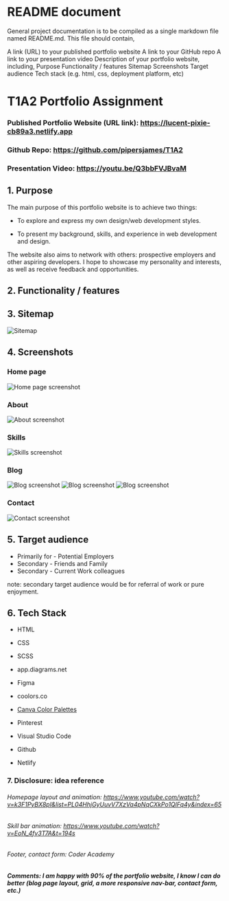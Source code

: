 # README document
General project documentation is to be compiled as a single markdown file named README.md. This file should contain,

A link (URL) to your published portfolio website
A link to your GitHub repo
A link to your presentation video
Description of your portfolio website, including,
Purpose
Functionality / features
Sitemap
Screenshots
Target audience
Tech stack (e.g. html, css, deployment platform, etc)


# T1A2 Portfolio Assignment
### Published Portfolio Website (URL link): https://lucent-pixie-cb89a3.netlify.app

### Github Repo: https://github.com/pipersjames/T1A2

### Presentation Video: https://youtu.be/Q3bbFVJBvaM

## 1. Purpose 

The main purpose of this portfolio website is to achieve two things:

- To explore and express my own design/web development styles.

- To present my background, skills, and experience in web development and design.

The website also aims to network with others: prospective employers and other aspiring developers. I hope to showcase my personality and interests, as well as receive feedback and opportunities.

## 2. Functionality / features

## 3. Sitemap

![Sitemap](./docs/sitemap.jpg)


## 4. Screenshots

### Home page
![Home page screenshot](./docs/result/home.JPG)

### About
![About screenshot](./docs/result/about.JPG)

### Skills
![Skills screenshot](./docs/result/skills.JPG)

### Blog
![Blog screenshot](./docs/result/iPhone%2014%20&%2015%20Pro%20Max%20-%2011.jpg)
![Blog screenshot](./docs/result/iPad%20Pro%2011_%20-%2011.jpg)
![Blog screenshot](./docs/result/Desktop%20-%201034.jpg)

### Contact
![Contact screenshot](./docs/result/Contact.JPG)

## 5. Target audience

* Primarily for - Potential Employers
* Secondary - Friends and Family
* Secondary - Current Work colleagues

note: secondary target audience would be for referral of work or pure enjoyment.

## 6. Tech Stack

* HTML
* CSS
* SCSS

* app.diagrams.net
* Figma

* coolors.co
* [Canva Color Palettes](https://www.canva.com/colors/color-palettes/)
* Pinterest

* Visual Studio Code

* Github
* Netlify

### 7. Disclosure: idea reference

###### Homepage layout and animation: https://www.youtube.com/watch?v=k3F1PyBX8pI&list=PL04HhjGyUuvV7XzVa4pNqCXkPo1QlFq4y&index=65

###### Skill bar animation: https://www.youtube.com/watch?v=EoN_4fv3T7A&t=194s

###### Footer, contact form: Coder Academy

##### Comments: I am happy with 90% of the portfolio website, I know I can do better (blog page layout, grid, a more responsive nav-bar, contact form, etc.)
